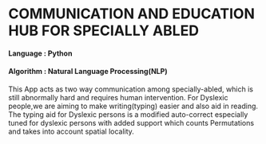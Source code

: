 # COMMUNICATION AND EDUCATION HUB FOR SPECIALLY ABLED

#### Language : Python
#### Algorithm : Natural Language Processing(NLP)

This App acts as two way communication among specially-abled, which is still abnormally hard and requires human intervention. For Dyslexic people,we are aiming to make writing(typing) easier and also aid in reading. The typing aid for Dyslexic persons is a modified auto-correct especially tuned for dyslexic persons with added support which counts Permutations and takes into account spatial locality.
